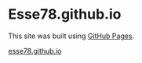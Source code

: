 # Esse78.github.io
This site was built using [GitHub Pages](https://pages.github.com/).

[esse78.github.io](esse78.github.io)
